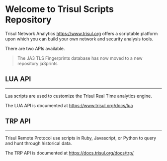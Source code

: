 Welcome to Trisul Scripts Repository
====================================

Trisul Network Analytics https://www.trisul.org offers a scriptable platform upon which you can build your own network and security analysis tools. 

There are two APIs available.

> The JA3 TLS Fingerprints database has now moved to a new repository ja3prints


## LUA API 
-----------

Lua scripts are used to customize the Trisul Real Time analytics engine. 

The LUA API is documented  at https://www.trisul.org/docs/lua 


## TRP API 
-----------

Trisul Remote Protocol use scripts in Ruby, Javascript, or Python to query and hunt through historical data. 

The TRP API is documented  at https://docs.trisul.org/docs/trp/

